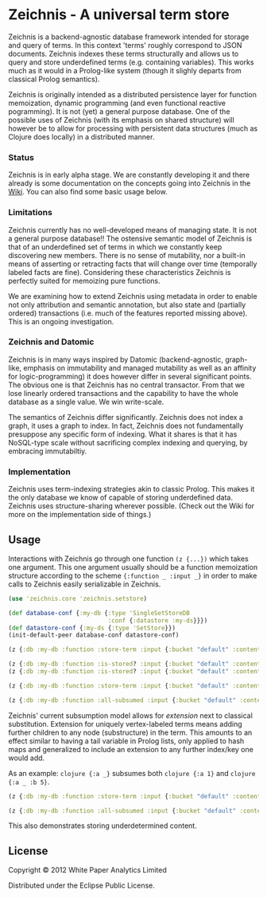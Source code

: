 # Zeichnis - A universal term store

Zeichnis is a backend-agnostic database framework intended for storage and query of terms. In this context 'terms' roughly correspond to JSON documents. Zeichnis indexes these terms structurally and allows us to query and store underdefined terms (e.g. containing variables). This works much as it would in a Prolog-like system (though it slighly departs from classical Prolog semantics).

Zeichnis is originally intended as a distributed persistence layer for function memoization, dynamic programming (and even functional reactive pogramming). It is not (yet) a general purpose database. One of the possible uses of Zeichnis (with its emphasis on shared structure) will however be to allow for processing with persistent data structures (much as Clojure does locally) in a distributed manner.

### Status

Zeichnis is in early alpha stage. We are constantly developing it and there already is some documentation on the concepts going into Zeichnis in the [Wiki](https://github.com/werg/zeichnis/wiki). You can also find some basic usage below.

### Limitations

Zeichnis currently has no well-developed means of managing state. It is not a general purpose database!!
The ostensive semantic model of Zeichnis is that of an underdefined set of terms in which we constantly keep discovering new members. There is no sense of mutability, nor a built-in means of asserting or retracting facts that will change over time (temporally labeled facts are fine). Considering these characteristics Zeichnis is perfectly suited for memoizing pure functions.

We are examining how to extend Zeichnis using metadata in order to enable not only attribution and semantic annotation, but also state and (partially ordered) transactions (i.e. much of the features reported missing above). This is an ongoing investigation.

### Zeichnis and Datomic

Zeichnis is in many ways inspired by Datomic (backend-agnostic, graph-like, emphasis on immutability and managed mutability as well as an affinity for logic-programming) it does however differ in several significant points. The obvious one is that Zeichnis has no central transactor. From that we lose linearly ordered transactions and the capability to have the whole database as a single value. We win write-scale.

The semantics of Zeichnis differ significantly. Zeichnis does not index a graph, it uses a graph to index. In fact, Zeichnis does not fundamentally presuppose any specific form of indexing. What it shares is that it has NoSQL-type scale without sacrificing complex indexing and querying, by embracing immutabiltiy.


### Implementation

Zeichnis uses term-indexing strategies akin to classic Prolog. This makes it the only database we know of capable of storing underdefined data. Zeichnis uses structure-sharing wherever possible. (Check out the Wiki for more on the implementation side of things.)

## Usage

Interactions with Zeichnis go through one function `(z {...})` which takes one argument. This one argument usually should be a function memoization structure according to the scheme `{:function _ :input _}` in order to make calls to Zeichnis easily serializable in Zeichnis.

```clojure
(use 'zeichnis.core 'zeichnis.setstore)

(def database-conf {:my-db {:type 'SingleSetStoreDB 
                            :conf {:datastore :my-ds}}})
(def datastore-conf {:my-ds {:type 'SetStore}})
(init-default-peer database-conf datastore-conf)

(z {:db :my-db :function :store-term :input {:bucket "default" :content {:a 1}}})

(z {:db :my-db :function :is-stored? :input {:bucket "default" :content {:a 1}}})
(z {:db :my-db :function :is-stored? :input {:bucket "default" :content {:a 2}}})

(z {:db :my-db :function :store-term :input {:bucket "default" :content {:a 2}}})

(z {:db :my-db :function :all-subsumed :input {:bucket "default" :content {:a '_}}})
```

Zeichnis' current subsumption model allows for _extension_ next to classical substitution. Extension for uniquely vertex-labeled terms means adding further children to any node (substructure) in the term. This amounts to an effect similar to having a tail variable in Prolog lists, only applied to hash maps and generalized to include an extension to any further index/key one would add.

As an example: ```clojure {:a _}``` subsumes both ```clojure {:a 1}``` and ```clojure {:a _ :b 5}```.

```clojure
(z {:db :my-db :function :store-term :input {:bucket "default" :content {:a _ :b 5}}})

(z {:db :my-db :function :all-subsumed :input {:bucket "default" :content {:a '_}}})
```

This also demonstrates storing underdetermined content.



## License

Copyright © 2012 White Paper Analytics Limited

Distributed under the Eclipse Public License.

